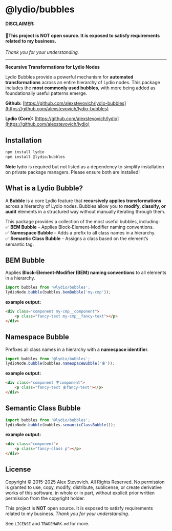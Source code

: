 # @lydio/bubbles

**DISCLAIMER:**

#### 🚨This project is NOT open source. It is exposed to satisfy requirements related to my business.

_Thank you for your understanding._

---

**Recursive Transformations for Lydio Nodes**

Lydio Bubbles provide a powerful mechanism for **automated transformations** across an entire hierarchy of Lydio nodes. This package includes the **most commonly used bubbles**, with more being added as foundationally useful patterns emerge.

**Github:**
[https://github.com/alexstevovich/lydio-bubbles](https://github.com/alexstevovich/lydio-bubbles)

**Lydio (Core):**
[https://github.com/alexstevovich/lydio](https://github.com/alexstevovich/lydio)

## Installation

```js
npm install lydio
npm install @lydio/bubbles
```

**Note** lydio is required but not listed as a dependency to simplify installation on private package managers. Please ensure both are installed!

## What is a Lydio Bubble?

A **Bubble** is a core Lydio feature that **recursively applies transformations** across a hierarchy of Lydio nodes. Bubbles allow you to **modify, classify, or audit** elements in a structured way without manually iterating through them.

This package provides a collection of the most useful bubbles, including:  
✅ **BEM Bubble** – Applies Block-Element-Modifier naming conventions.  
✅ **Namespace Bubble** – Adds a prefix to all class names in a hierarchy.  
✅ **Semantic Class Bubble** – Assigns a class based on the element’s semantic tag.

## BEM Bubble

Applies **Block-Element-Modifier (BEM) naming conventions** to all elements in a hierarchy.

```js
import bubbles from '@lydio/bubbles';
lydioNode.bubble(bubbles.bemBubble('my-cmp'));
```

**example output:**

```html
<div class="component my-cmp__component">
    <p class="fancy-text my-cmp__fancy-text"></p>
</div>
```

## Namespace Bubble

Prefixes all class names in a hierarchy with a **namespace identifier**.

```js
import bubbles from '@lydio/bubbles';
lydioNode.bubble(bubbles.namespaceBubble('主'));
```

**example output:**

```html
<div class="component 主component">
    <p class="fancy-text 主fancy-text"></p>
</div>
```

## Semantic Class Bubble

```js
import bubbles from '@lydio/bubbles';
lydioNode.bubble(bubbles.semanticClassBubble());
```

**example output:**

```html
<div class="component">
    <p class="fancy-class p"></p>
</div>
```

## License

Copyright © 2015-2025 Alex Stevovich. All Rights Reserved.
No permission is granted to use, copy, modify, distribute, sublicense, or create derivative works of this software, in whole or in part, without explicit prior written permission from the copyright holder.

This project is **NOT** open source. It is exposed to satisfy requirements related to my business.
_Thank you for your understanding._

See `LICENSE` and `TRADEMARK.md` for more.
